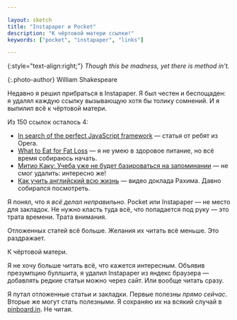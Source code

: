 ```yaml
---

layout: sketch
title: "Instapaper и Pocket"
description: "К чёртовой матери ссылки!"
keywords: ["pocket", "instapaper", "links"]

---
```


{:style="text-align:right;"}
_Though this be madness, yet there is method in't._

{:.photo-author}
William Shakespeare

Недавно я решил прибраться в Instapaper. Я был честен и беспощаден:
я удалял каждую ссылку вызывающую хотя бы толику сомнений. И я выпилил
всё к чёртовой матери.

Из 150 ссылок осталось 4:

- [In search of the perfect JavaScript framework][1]  — статья от ребят из Opera.
- [What to Eat for Fat Loss][2] — я не умею в здоровое питание, но всё время собираюсь начать.
- [Митио Каку: Учеба уже не будет базироваться на запоминании][3] — не смог удалить: интересно же!
- [Как учить английский всю жизнь][4] — видео доклада Рахима. Давно собирался посмотреть.

Я понял, что я _всё делал неправильно_. Pocket или Instapaper —
не место для закладок. Не нужно класть туда всё, что попадается под
руку — это трата времени. Трата внимания.

Отложенных статей всё больше. Желания их читать всё меньше.
Это раздражает.

К чёртовой матери.

Я не хочу больше читать всё, что кажется интересным. Объявив
презумпцию буллшита, я удалил Instapaper из яндекс браузера —
добавлять редкие статьи можно через сайт. Или вообще читать сразу.

Я путал отложенные статьи и закладки. Первые полезны _прямо сейчас_.
Вторые же могут стать полезными. Я сохраняю их на всякий случай
в [pinboard.in][5]. Не читая.


[1]: https://dev.opera.com/articles/perfect-javascript-framework/
[2]: http://zenhabits.net/fat-loss/
[3]: http://www.dsnews.ua/society/mitio-kaku-ucheba-uzhe-ne-budet-bazirovatsya-na-zapominanii-28082014231600
[4]: http://freetonik.com/blog/all/english-at-ulcamp14/
[5]: http://pinboard.in
